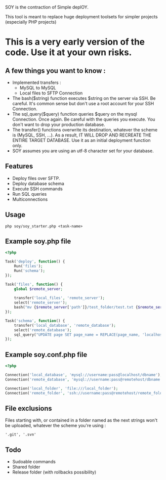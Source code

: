 SOY is the contraction of Simple deplOY.

This tool is meant to replace huge deployment toolsets for simpler projects (especially PHP projects)


# This is a very early version of the code. Use it at your own risks.

## A few things you want to know :

* Implemented transfers :
  * MySQL to MySQL
  * Local files to SFTP Connection
* The bash($string) function executes $string on the server via SSH. Be careful. It's common sense but don't use a root account for your SSH Connection.  
* The sql_query($query) function queries $query on the mysql Connection. Once again. Be careful with the queries you execute. You don't want to drop your production database.
* The transfer() functions overwrite its destination, whatever the scheme is (MySQL, SSH, ...). As a result, IT WILL DROP AND RECREATE THE ENTIRE TARGET DATABASE. Use it as an initial deployment function only.
* SOY assumes you are using an utf-8 character set for your database.

## Features
* Deploy files over SFTP.
* Deploy database schema
* Execute SSH commands
* Run SQL queries
* Multiconnections

## Usage
```
php soy/soy_starter.php <task-name>
```


## Example soy.php file

```php
<?php

Task('deploy', function() {
	Run('files');
	Run('schema');
});

Task('files', function() {
	global $remote_server;
	
	transfer('local_files', 'remote_server');
	select('remote_server');
	bash("mv {$remote_server['path']}/test_folder/test.txt {$remote_server['path']}/test_folder/test_production.txt");
});

Task('schema', function() {
	transfer('local_database', 'remote_database');
	select('remote_database');
	sql_query("UPDATE page SET page_name = REPLACE(page_name, 'localhost', 'production')");
});

```


## Example soy.conf.php file

```php
<?php

Connection('local_database', 'mysql://username:pass@localhost/dbname');
Connection('remote_database', 'mysql://username:pass@remotehost/dbname');

Connection('local_folder', 'file:///local_folder');
Connection('remote_folder', 'ssh://username:pass@remotehost/remote_folder');

```

## File exclusions
Files starting with, or contained in a folder named as the next strings won't be uploaded, whatever the scheme you're using :
```
'.git', '.svn'
```

## Todo
* Sudoable commands
* Shared folder
* Release folder (with rollbacks possibility)

